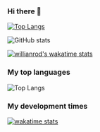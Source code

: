 ### Hi there 👋

<!--
**hwisaac/hwisaac** is a ✨ _special_ ✨ repository because its `README.md` (this file) appears on your GitHub profile.

Here are some ideas to get you started:

- 🔭 I’m currently working on ...
- 🌱 I’m currently learning ...
- 👯 I’m looking to collaborate on ...
- 🤔 I’m looking for help with ...
- 💬 Ask me about ...
- 📫 How to reach me: ...
- 😄 Pronouns: ...
- ⚡ Fun fact: ...
-->

[![Top Langs](https://github-readme-stats.vercel.app/api/top-langs/?username=hwisaac&hide=html&layout=compact)](https://github.com/anuraghazra/github-readme-stats)


![GitHub stats](https://github-readme-stats.vercel.app/api?username=hwisaac&show_icons=true)

[![willianrod's wakatime stats](https://github-readme-stats.vercel.app/api/wakatime?username=hwisaac)](https://github.com/anuraghazra/github-readme-stats)
<!--START_SECTION:waka-->
<!--END_SECTION:waka-->


<h3>My top languages</h3>

![Top Langs](https://github-readme-stats.vercel.app/api/top-langs/?username=hwisaac&layout=compact&card_width=444&langs_count=8&theme=gruvbox)

<h3>My development times</h3>

[![wakatime stats](https://github-readme-stats.vercel.app/api/wakatime?username=hwisaac&layout=compact&theme=gruvbox)](https://github.com/anuraghazra/github-readme-stats)
